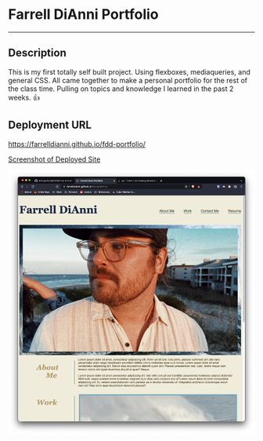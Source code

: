 # Farrell DiAnni Portfolio 
---
##  Description 
This is my first totally self built project. 
Using flexboxes, mediaqueries, and general CSS. All came together to make a personal portfolio for the rest of the class time.
Pulling on topics and knowledge I learned in the past 2 weeks.
👍

## Deployment URL

https://farrelldianni.github.io/fdd-portfolio/

[Screenshot of Deployed Site](./assets/images/portfolio-image.png)

<img src="./assets/images/portfolio-image.png">